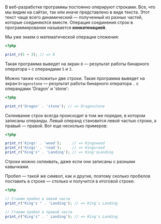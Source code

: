 В веб-разработке программы постоянно оперируют строками. Все, что мы видим на сайтах, так или иначе представлено в виде текста. Этот текст чаще всего динамический — полученный из разных частей, которые соединяются вместе. Операция соединения строк в программировании называется **конкатенацией**.

Мы уже знаем о математической операции сложения:

```php
<?php

print_r(5 + 3); // => 8
```

Такая программа выведет на экран `8` — результат работы бинарного оператора `+` с операндами `5` и `3`.

Можно также «сложить» две строки. Такая программа выведет на экран `Dragonstone` — результат работы бинарного оператора `.` с операндами 'Dragon' и 'stone':

```php
<?php

print_r('Dragon' . 'stone'); // => Dragonstone
```


Склеивание строк всегда происходит в том же порядке, в котором записаны операнды. Левый операнд становится левой частью строки, а правый — правой. Вот еще несколько примеров:

```php
<?php

print_r('Kings' . 'wood');     // => Kingswood
print_r('Kings' . 'road');     // => Kingsroad
print_r("King's" . 'Landing'); // => King'sLanding
```

Строки можно склеивать, даже если они записаны с разными кавычками.

Пробел — такой же символ, как и другие, поэтому сколько пробелов поставить в строке — столько и получится в итоговой строке:

```php
<?php

// Ставим пробел в левой части
print_r("King's " . 'Landing'); // => King's Landing

// Ставим пробел в правой части
print_r("King's" . ' Landing'); // => King's Landing
```
